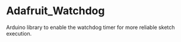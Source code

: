 # Adafruit_Watchdog
Arduino library to enable the watchdog timer for more reliable sketch execution.
